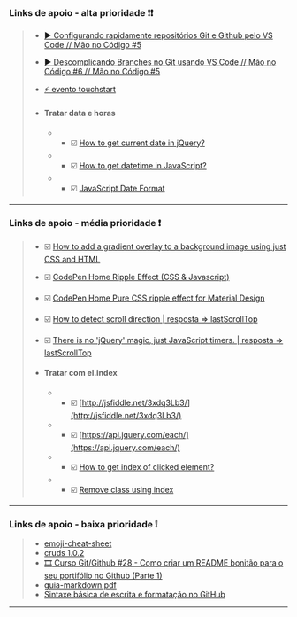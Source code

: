

### **Links de apoio - alta prioridade ❗❗**
>
> - [▶️ Configurando rapidamente repositórios Git e Github pelo VS Code // Mão no Código #5](https://www.youtube.com/watch?v=H0SQAW9tmmE&t=702s)
> - [▶️ Descomplicando Branches no Git usando VS Code // Mão no Código #6 // Mão no Código #5](https://www.youtube.com/watch?v=oXMgyQt0ce0&t=488s&ab_channel=C%C3%B3digoFonteTV)
> - [⚡ evento touchstart](https://www.w3schools.com/jsref/event_touchstart.asp)
>
> - ####  Tratar data e horas
>    - - ☑️ [How to get current date in jQuery?](https://stackoverflow.com/questions/8398897/how-to-get-current-date-in-jquery)
>    - - ☑️ [How to get datetime in JavaScript?](https://stackoverflow.com/questions/4744299/how-to-get-datetime-in-javascript)
>    - - ☑️ [JavaScript Date Format](https://blog.stevenlevithan.com/archives/date-time-format)


---


### **Links de apoio - média prioridade ❗**
>
> - ☑️ [How to add a gradient overlay to a background image using just CSS and HTML ](https://webdevetc.com/blog/how-to-add-a-gradient-overlay-to-a-background-image-using-just-css-and-html/)
> - ☑️ [CodePen Home Ripple Effect (CSS & Javascript)](https://codepen.io/fabiokounang/pen/MWKKBRY)
> - ☑️ [CodePen Home Pure CSS ripple effect for Material Design](https://codepen.io/finnhvman/pen/jLXKJw)
> - ☑️ [How to detect scroll direction | resposta => lastScrollTop](https://stackoverflow.com/questions/7154967/how-to-detect-scroll-direction/33334461)
> - ☑️ [There is no 'jQuery' magic, just JavaScript timers. | resposta => lastScrollTop](https://stackoverflow.com/questions/2625210/long-press-in-javascript)
>
> - ####  Tratar com el.index
>    - - ☑️ [http://jsfiddle.net/3xdq3Lb3/](http://jsfiddle.net/3xdq3Lb3/)
>    - - ☑️ [https://api.jquery.com/each/](https://api.jquery.com/each/)
>    - - ☑️ [How to get index of clicked element?](https://stackoverflow.com/questions/32795237/how-to-get-index-of-clicked-element/32795272)
>    - - ☑️ [Remove class using index](https://stackoverflow.com/questions/13648759/remove-class-using-index)
>

---

### **Links de apoio - baixa prioridade ❕**
> - [emoji-cheat-sheet](https://github.com/ikatyang/emoji-cheat-sheet)
> - [cruds 1.0.2](https://github.com/H7W/CRUDS-v1.0.2/edit/master/README.md)
> - [:film_strip: Curso Git/Github #28 - Como criar um README bonitão para o seu portifólio no Github (Parte 1)](https://youtu.be/dqXgY1sYXpE)
> - [guia-markdown.pdf](https://github.com/gustavoguanabara/git-github/blob/master/manuais-PDF/guia-markdown.pdf)
> - [Sintaxe básica de escrita e formatação no GitHub](https://docs.github.com/pt/github/writing-on-github/getting-started-with-writing-and-formatting-on-github/basic-writing-and-formatting-syntax)
---
